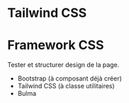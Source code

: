 
Tailwind CSS
========

Framework CSS
========

Tester et structurer design de la page.

* Bootstrap (à composant déjà créer)
* Tailwind CSS (à classe utilitaires)
* Bulma
 
